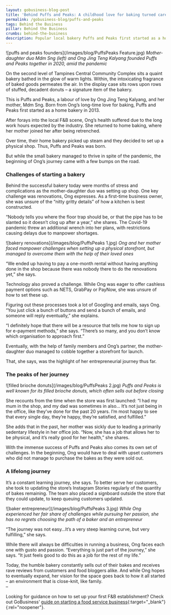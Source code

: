 ```yaml
---
layout: gobusiness-blog-post
title: 'Behind Puffs and Peaks: A childhood love for baking turned career'
permalink: /gobusiness-blog/puffs-and-peaks
tags: Behind the Business
pillar: Behind the Business
crumbs: behind-the-business
description: Popular local bakery Puffs and Peaks first started as a home business by a mother-daughter duo. This is their journey.
---
```


![puffs and peaks founders](/images/blog/PuffsPeaks Feature.jpg)
<em>Mother-daughter duo Mdm Sng (left) and Ong Jing Teng Kalyang founded Puffs and Peaks together in 2020, amid the pandemic</em>

On the second level of Tampines Central Community Complex sits a quaint bakery bathed in the glow of warm lights. Within, the intoxicating fragrance of baked goods permeates the air. In the display case sits rows upon rows of stuffed, decadent donuts – a signature item of the bakery. 

This is Puffs and Peaks, a labour of love by Ong Jing Teng Kalyang, and her mother, Mdm Sng. Born from Ong’s long-time love for baking, Puffs and Peaks first started as a home bakery in 2013.

After forays into the local F&B scene, Ong’s health suffered due to the long work hours expected by the industry. She returned to home baking, where her mother joined her after being retrenched. 

Over time, their home bakery picked up steam and they decided to set up a physical shop. Thus, Puffs and Peaks was born. 

But while the small bakery managed to thrive in spite of the pandemic, the beginning of Ong’s journey came with a few bumps on the road. 

### Challenges of starting a bakery 

Behind the successful bakery today were months of stress and complications as the mother-daughter duo was setting up shop. One key challenge was renovations, Ong expresses. As a first-time business owner, she was unsure of the “nitty gritty details” of how a kitchen is best constructed. 

“Nobody tells you where the floor trap should be, or that the pipe has to be slanted so it doesn’t clog up after a year,” she shares. The Covid-19 pandemic threw an additional wrench into her plans, with restrictions causing delays due to manpower shortages. 

![bakery renovations](/images/blog/PuffsPeaks 1.jpg)
<em>Ong and her mother faced manpower challenges when setting up a physical storefront, but managed to overcome them with the help of their loved ones</em>

“We ended up having to pay a one-month rental without having anything done in the shop because there was nobody there to do the renovations yet,” she says.

Technology also proved a challenge. While Ong was eager to offer cashless payment options such as NETS, GrabPay or PayNow, she was unsure of how to set these up. 

Figuring out these processes took a lot of Googling and emails, says Ong. “You just click a bunch of buttons and send a bunch of emails, and someone will reply eventually,” she explains.

“I definitely hope that there will be a resource that tells me how to sign up for e-payment methods,” she says. “There’s so many, and you don’t know which organisation to approach first.” 

Eventually, with the help of family members and Ong’s partner, the mother-daughter duo managed to cobble together a storefront for launch.

That, she says, was the highlight of her entrepreneurial journey thus far.  

### The peaks of her journey 

![filled brioche donuts](/images/blog/PuffsPeaks 2.jpg)
<em>Puffs and Peaks is well known for its filled brioche donuts, which often sells out before closing</em>

She recounts from the time when the store was first launched: “I had my mum in the shop, and my dad was sometimes in also… It’s not just being in the office, like they’ve done for the past 20 years. I’m most happy to see that every single day, they’re happy, they’re satisfied, and fulfilled.”

She adds that in the past, her mother was sickly due to leading a primarily sedentary lifestyle in her office job. “Now, she has a job that allows her to be physical, and it’s really good for her health,” she shares. 

With the immense success of Puffs and Peaks also comes its own set of challenges. In the beginning, Ong would have to deal with upset customers who did not manage to purchase the bakes as they were sold out. 

### A lifelong journey 

It’s a constant learning journey, she says. To better serve her customers, she took to updating the store’s Instagram Stories regularly of the quantity of bakes remaining. The team also placed a signboard outside the store that they could update, to keep queuing customers updated. 

![baker entrepreneur](/images/blog/PuffsPeaks 3.jpg)
<em>While Ong experienced her fair share of challenges while pursuing her passion, she has no regrets choosing the path of a baker and an entrepreneur</em>

“The journey was not easy…It’s a very steep learning curve, but very fulfilling,” she says. 

While there will always be difficulties in running a business, Ong faces each one with gusto and passion. “Everything is just part of the journey,” she says. “It just feels good to do this as a job for the rest of my life.” 

Today, the humble bakery constantly sells out of their bakes and receives rave reviews from customers and food bloggers alike. And while Ong hopes to eventually expand, her vision for the space goes back to how it all started – an environment that is close-knit, like family. 
<br>– 

Looking for guidance on how to set up your first F&B establishment? Check out GoBusiness’ [guide on starting a food service business](https://foodservices.gobusiness.gov.sg/licences/foodservices?src=licence_by_sector){:target="_blank"}{:rel="noopener"}. 
